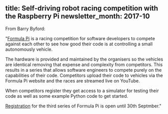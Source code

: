 title: Self-driving robot racing competition with the Raspberry Pi
newsletter_month: 2017-10
---
From Barry Byford:

"[Formula Pi](https://www.formulapi.com/) is a racing competition for software
developers to compete against each other to see how good their code is at
controlling a small autonomously vehicle.

The hardware is provided and maintained by the organisers so the vehicles are
identical removing that expense and complexity from competitors. This results
in a series that allows software engineers to compete purely on the
capabilities of their code. Competitors upload their code to vehicles via the
Formula Pi website and the races are streamed live on YouTube.

When competitors register they get access to a simulator for testing their code
as well as some example Python code to get started.

[Registration](https://www.piborg.org/formulapi-entry-winter2017) for the third
series of Formula Pi is open until 30th Septmber."
